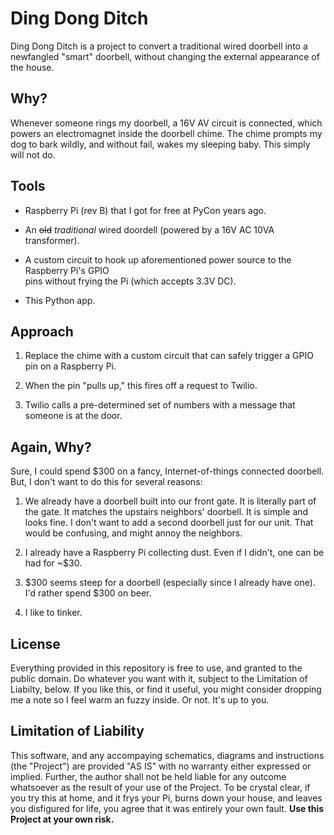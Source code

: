Ding Dong Ditch
===============

Ding Dong Ditch is a project to convert a traditional wired doorbell into a newfangled
"smart" doorbell, without changing the external appearance of the house.

Why?
----

Whenever someone rings my doorbell, a 16V AV circuit is connected, which powers an
electromagnet inside the doorbell chime. The chime prompts my dog to bark wildly, and
without fail, wakes my sleeping baby. This simply will not do.

Tools
-----

* Raspberry Pi (rev B) that I got for free at PyCon years ago.

* An ~~old~~ *traditional* wired doordell (powered by a 16V AC 10VA transformer).

* A custom circuit to hook up aforementioned power source to the Raspberry Pi's GPIO   
  pins without frying the Pi (which accepts 3.3V DC).

* This Python app.

Approach
--------

1. Replace the chime with a custom circuit that can safely trigger a GPIO pin on a
   Raspberry Pi.

2. When the pin "pulls up," this fires off a request to Twilio.

3. Twilio calls a pre-determined set of numbers with a message that someone is at the 
   door.

Again, Why?
-----------

Sure, I could spend $300 on a fancy, Internet-of-things connected doorbell. But, I don't
want to do this for several reasons:

1. We already have a doorbell built into our front gate. It is literally part of the
   gate. It matches the upstairs neighbors' doorbell. It is simple and looks fine.
   I don't want to add a second doorbell just for our unit. That would be confusing,
   and might annoy the neighbors.

2. I already have a Raspberry Pi collecting dust. Even if I didn't, one can be had for
   ~$30.

3. $300 seems steep for a doorbell (especially since I already have one). I'd rather
   spend $300 on beer.

4. I like to tinker.

License
-------

Everything provided in this repository is free to use, and granted to the public domain.
Do whatever you want with it, subject to the Limitation of Liabilty, below. If you like
this, or find it useful, you might consider dropping me a note so I feel warm an fuzzy
inside. Or not. It's up to you.

Limitation of Liability
-----------------------

This software, and any accompaying schematics, diagrams and instructions (the "Project")
are provided "AS IS" with no warranty either expressed or implied. Further, the author
shall not be held liable for any outcome whatsoever as the result of your use of the
Project. To be crystal clear, if you try this at home, and it frys your Pi, burns down
your house, and leaves you disfigured for life, you agree that it was entirely your own
fault. **Use this Project at your own risk.**
